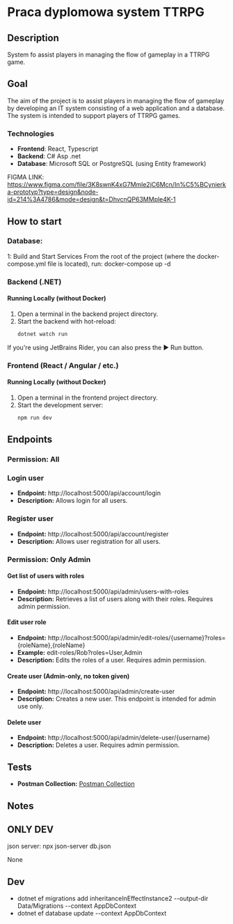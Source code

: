 # Praca dyplomowa system TTRPG

## Description
System fo assist players in managing the flow of gameplay in a TTRPG game.

## Goal
The aim of the project is to assist players in managing the flow of gameplay by developing an IT system consisting of a web application and a database. The system is intended to support players of TTRPG games.

### Technologies
- **Frontend**: React, Typescript
- **Backend**: C# Asp .net 
- **Database**: Microsoft SQL or PostgreSQL (using Entity framework)

FIGMA LINK: https://www.figma.com/file/3K8swnK4xG7Mmle2jC6Mcn/In%C5%BCynierka-prototyp?type=design&node-id=214%3A4786&mode=design&t=DhvcnQP63MMple4K-1

## How to start

### Database:
1: Build and Start Services
From the root of the project (where the docker-compose.yml file is located), run:
  docker-compose up -d

### Backend (.NET)

#### Running Locally (without Docker)
1. Open a terminal in the backend project directory.
2. Start the backend with hot-reload:
   ```bash
   dotnet watch run
If you're using JetBrains Rider, you can also press the ▶ Run button.

### Frontend (React / Angular / etc.)

#### Running Locally (without Docker)
1. Open a terminal in the frontend project directory.
2. Start the development server:
   ```bash
   npm run dev

## Endpoints

### Permission: All

### Login user

- **Endpoint:** http://localhost:5000/api/account/login
- **Description:** Allows login for all users.

### Register user

- **Endpoint:** http://localhost:5000/api/account/register
- **Description:** Allows user registration for all users.

### Permission: Only Admin

#### Get list of users with roles

- **Endpoint:** http://localhost:5000/api/admin/users-with-roles
- **Description:** Retrieves a list of users along with their roles. Requires admin permission.

#### Edit user role

- **Endpoint:** http://localhost:5000/api/admin/edit-roles/{username}?roles={roleName},{roleName}
- **Example:** edit-roles/Rob?roles=User,Admin
- **Description:** Edits the roles of a user. Requires admin permission.

#### Create user (Admin-only, no token given)

- **Endpoint:** http://localhost:5000/api/admin/create-user
- **Description:** Creates a new user. This endpoint is intended for admin use only.

#### Delete user

- **Endpoint:** http://localhost:5000/api/admin/delete-user/{username}
- **Description:** Deletes a user. Requires admin permission.

## Tests

- **Postman Collection:** [Postman Collection](https://github.com/BrainTireFire/Praca-dyplomowa/tree/main/Resource)

## Notes

## ONLY DEV
json server: npx json-server db.json

None

## Dev
- dotnet ef migrations add inheritanceInEffectInstance2 --output-dir Data/Migrations --context AppDbContext
- dotnet ef database update --context AppDbContext

